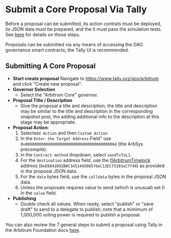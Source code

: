 # Submit a Core Proposal Via Tally

Before a proposal can be submitted, its action contrats must be deployed, its JSON data must be prepared, and the it must  pass the simulation tests. See [here](./creating-a-proposal.md) for details on those steps. 

Proposals can be submitted via any means of accessing the DAO governance smart contracts; the Tally UI is recommended. 


## Submitting A Core Proposal
- **Start create proposal** Navigate to https://www.tally.xyz/gov/arbitrum and click "Create new proposal".
- **Governor Selection** 
    - Select the "Arbitrum Core" governor. 
- **Proposal Title / Description** 
    - Give the proposal a title and description; the title and description may be similar to the title and description in the corresponding snapshot post, tho adding additional info to the description at this stage may be appropriate. 
- **Proposal Action**: 
    1. Select`Add Action` and then `Custom Action`
    1. In the `Enter the Target Address` Field" use `0x0000000000000000000000000000000000000064` (the ArbSys precompile).
    1. In the `Contract method` dropdown, select `sendTxToL1`.
    1. For the `destination` address field, use the [l1ArbitrumTimelock](https://etherscan.io/address/0xE6841D92B0C345144506576eC13ECf5103aC7f49#readProxyContract) address (`0xE6841D92B0C345144506576eC13ECf5103aC7f49`) as provided in the proposal JSON data.
    1. For the `data` bytes field, use the `calldata` bytes in the proposal JSON data. 
    1. Unless the proposals requires value to send (which is unusual) set 0 in the `value` field.
- **Publishing**    
    - Double check all values. When ready, select "publish" or "save draft" to send to a delegate to publish; note that a mimimum of 1,000,000 voting power is required to publish a proposal. 
    

You can also review the 7 general steps to submit a proposal using Tally in the Arbitrum Foundation docs [here](https://docs.arbitrum.foundation/how-tos/create-submit-dao-proposal#step-2-submit-your-on-chain-proposal-using-tally).